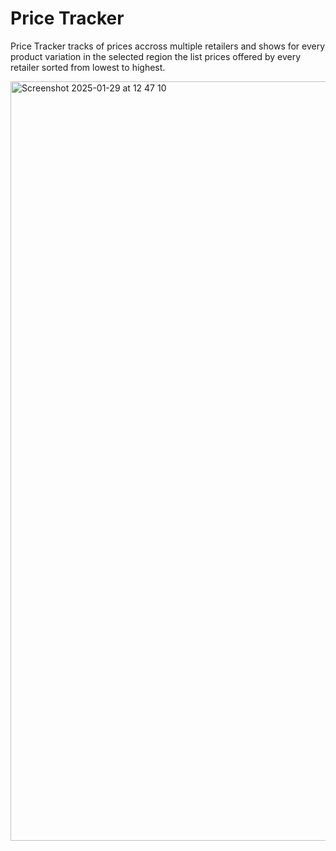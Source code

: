 # Price Tracker

Price Tracker tracks of prices accross multiple retailers and shows for every product variation in the selected region the list prices offered by every retailer sorted from lowest to highest.

<img width="1215" alt="Screenshot 2025-01-29 at 12 47 10" src="https://github.com/user-attachments/assets/41d4d71d-4149-4a99-9a5e-e9e95bac864d" />
